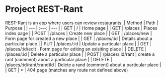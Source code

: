 # Project REST-Rant

REST-Rant is an app where users can review restaurants.
| Method | Path | Purpose |
| --- | :---: | --- |
| GET | / | Home page |
| GET | /places | Places index page |
| POST | /places | Create new place |
| GET | /places/new | Form page for created a new place |
| GET | /places/:id | Details about a particular place |
| PUT | /places/:id | Update a particular place |
| GET | /places/:id/edit | Form page for editing an exisiting place |
| DELETE | /places/:id | Delete a particular place |
| POST | /places/:id/rant | create a rant (comment) about a particular place |
| DELETE | /places/:id/rant/:randtId | Delete a rand (comment) about a particular place |
| GET | * | 404 page (matches any route not defined above)
